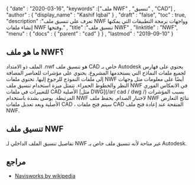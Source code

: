 {
  "date" : "2020-03-16",
  "keywords" :["ملف NWF" , "تنسيق" , "CAD"] ,
  "author" : {
    "display_name" : "Kashif Iqbal"
} ,
  "draft" : "false",
  "toc" : true,
  "description" :"تعرف على تنسيق ملف NWF وواجهات برمجة التطبيقات التي يمكنها إنشاء ملفات NWF وفتحها." ,
  "title" :"تنسيق ملف NWF" ,
  "linktitle" : "NWF",
  "menu" : {
    "docs" : {
      "parent" : "cad"
}
} ,
  "lastmod" : "2019-09-10"
}

## ما هو ملف NWF؟

الملف ذو الامتداد .nwf هو تنسيق ملف CAD خاص بـ Autodesk يحتوي على فهارس لجميع ملفات النماذج التي يستخدمها المشروع. يحتوي على مؤشرات للعناصر المضافة إلى ملفات النموذج للرجوع إليها. تحتوي ملفات NWF أيضًا على معلومات مثل وجهات النظر والخطوط الحمراء. تتمثل ميزة استخدام تنسيق ملف NWF في الانعكاس الفوري للتغييرات في ملفات CAD الأصلية [مثل DWG](/ar/ cad / dwg /) بسبب المؤشرات المرتبطة. يوصى بشدة باستخدام NWF لاختبار الصدام. يحفظ ملف NWF نتائج التعارض الأصلية وبعد تعديل ملفات CAD ، سيتم فتح ملفات CAD المنقحة عند إعادة فتح ملف NWF.

## تنسيق ملف NWF

تفاصيل تنسيق الملف الداخلي لـ NWF غير متاحة لأنه تنسيق ملف خاص بـ Autodesk.

## مراجع ##

* [Navisworks by wikipedia](https://en.wikipedia.org/wiki/Navisworks)

